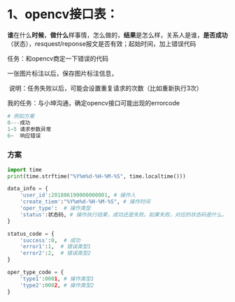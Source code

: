 # 1、opencv接口表：

**谁**在什么**时候**，**做什么**样事情，怎么做的，**结果**是怎么样，关系人是谁，**是否成功**（状态），resquest/reponse报文是否有效；起始时间，加上错误代码

任务：和opencv商定一下错误的代码

一张图片标注以后，保存图片标注信息，

​	说明：任务失败以后，可能会设置重复请求的次数（比如重新执行3次）

我的任务：与小坤沟通，确定opencv接口可能出现的errorcode

```python
# 例如方案
0---成功
1~5 请求参数异常
6~  响应错误
```



### 方案

```python
import time
print(time.strftime("%Y%m%d-%H-%M-%S", time.localtime()))

data_info = {
    'user_id':201806190000000001, # 操作人
    'create_tiem':"%Y%m%d-%H-%M-%S", # 操作时间
    'oper_type':  # 操作类型
    'status':状态码, # 操作执行结果，成功还是失败。如果失败，对应的状态码是什么。
}

status_code = {
    'success':0,  # 成功
    'error1':1,  # 错误类型1
    'error2':2,  # 错误类型2
}

oper_type_code = {
    'type1':0001, # 操作类型1
    'type2':0002, # 操作类型2
}

```

